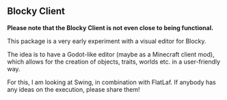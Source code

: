 ## Blocky Client

**Please note that the Blocky Client is not even close to being functional.**

This package is a very early experiment with a visual editor for Blocky.

The idea is to have a Godot-like editor (maybe as a Minecraft client mod),
which allows for the creation of objects, traits, worlds etc. in a user-friendly way.

For this, I am looking at Swing, in combination with FlatLaf.
If anybody has any ideas on the execution, please share them!
